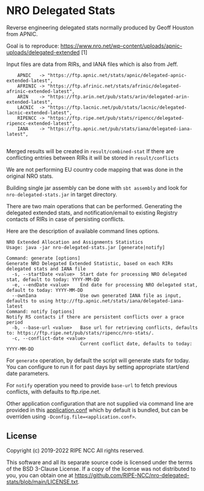 NRO Delegated Stats
===================

Reverse engineering delegated stats normally produced by Geoff Houston from APNIC.

Goal is to reproduce: https://www.nro.net/wp-content/uploads/apnic-uploads/delegated-extended [1]

Input files are data from RIRs, and IANA files which is also from Jeff.

```
    APNIC   -> "https://ftp.apnic.net/stats/apnic/delegated-apnic-extended-latest",
    AFRINIC -> "https://ftp.afrinic.net/stats/afrinic/delegated-afrinic-extended-latest",
    ARIN    -> "https://ftp.arin.net/pub/stats/arin/delegated-arin-extended-latest",
    LACNIC  -> "https://ftp.lacnic.net/pub/stats/lacnic/delegated-lacnic-extended-latest",
    RIPENCC -> "https://ftp.ripe.net/pub/stats/ripencc/delegated-ripencc-extended-latest",
    IANA    -> "https://ftp.apnic.net/pub/stats/iana/delegated-iana-latest",
```

##

Merged results will be created in `result/combined-stat`
If there are conflicting entries between RIRs it will be stored in `result/conflicts`

We are not performing EU country code mapping that was done in the original NRO stats.
 
Building single jar assembly can be done with `sbt assembly` and look for `nro-delegated-stats.jar` in target directory.

There are two main operations that can be performed. Generating the delegated extended stats, and notification/email
to existing Registry contacts of RIRs in case of persisting conflicts.

Here are the description of available command lines options.

```
NRO Extended Allocation and Assignments Statistics
Usage: java -jar nro-delegated-stats.jar [generate|notify]

Command: generate [options]
Generate NRO Delegated Extended Statistic, based on each RIRs delegated stats and IANA file
  -s, --startDate <value>  Start date for processing NRO delegated stat, default to today: YYYY-MM-DD
  -e, --endDate <value>    End date for processing NRO delegated stat, default to today: YYYY-MM-DD
  --ownIana                Use own generated IANA file as input, defaults to using http://ftp.apnic.net/stats/iana/delegated-iana-latest
Command: notify [options]
Notify RS contacts if there are persistent conflicts over a grace period
  -b, --base-url <value>   Base url for retrieving conflicts, defaults to: https://ftp.ripe.net/pub/stats/ripencc/nro-stats/.
  -c, --conflict-date <value>
                           Current conflict date, defaults to today: YYYY-MM-DD
```

For `generate` operation, by default the script will generate stats for today. 
You can configure to run it for past days by setting appropriate start/end date parameters.

For `notify` operation you need to provide `base-url` to fetch previous conflicts, with defaults to ftp.ripe.net.

Other application configuration that are not supplied via command line are provided in this [application.conf](https://github.com/RIPE-NCC/nro-delegated-stats/blob/main/src/main/resources/application.conf)
which by default is bundled, but can be overriden using `-Dconfig.file=<application.conf>`.

## License

Copyright (c) 2019-2022 RIPE NCC All rights reserved.

This software and all its separate source code is licensed under the terms of
the BSD 3-Clause License. If a copy of the license was not distributed to you,
you can obtain one at https://github.com/RIPE-NCC/nro-delegated-stats/blob/main/LICENSE.txt.
